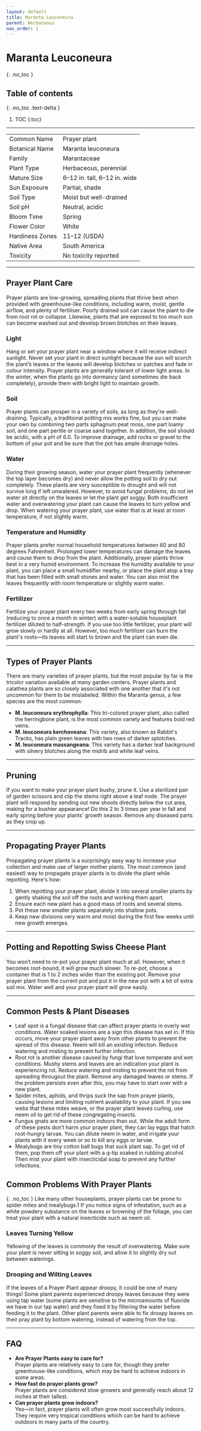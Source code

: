 ```yaml
---
layout: default
title: Maranta Leuconeura
parent: Herbaceous
nav_order: 1
---
```


# Maranta Leuconeura
{: .no_toc }

## Table of contents
{: .no_toc .text-delta }

1. TOC
{:toc}

---

|                 |                                                                 |
|-----------------|-----------------------------------------------------------------|
| Common Name     | Prayer plant                                                    |
| Botanical Name  | Maranta leuconeura                                              |
| Family          | Marantaceae                                                     |
| Plant Type      | Herbaceous, perennial                                           |
| Mature Size     | 6–12 in. tall, 6–12 in. wide                                    |
| Sun Exposure    | Partial, shade                                                  |
| Soil Type       | Moist but well-drained                                          |
| Soil pH         | Neutral, acidic                                                 |
| Bloom Time      | Spring                                                          |
| Flower Color    | White                                                           |
| Hardiness Zones | 11–12 (USDA)                                                    |
| Native Area     | South America                                                   |
| Toxicity        | No toxicity reported                                            |

***

## Prayer Plant Care
Prayer plants are low-growing, spreading plants that thrive best when provided with greenhouse-like conditions, including warm, moist, gentle airflow, and plenty of fertiliser. Poorly drained soil can cause the plant to die from root rot or collapse. Likewise, plants that are exposed to too much sun can become washed out and develop brown blotches on their leaves.

### Light
Hang or set your prayer plant near a window where it will receive indirect sunlight. Never set your plant in direct sunlight because the sun will scorch the plant’s leaves or the leaves will develop blotches or patches and fade in colour intensity. Prayer plants are generally tolerant of lower light areas. In the winter, when the plants go into dormancy (and sometimes die back completely), provide them with bright light to maintain growth.

### Soil
Prayer plants can prosper in a variety of soils, as long as they're well-draining. Typically, a traditional potting mix works fine, but you can make your own by combining two parts sphagnum peat moss, one part loamy soil, and one part perlite or coarse sand together. In addition, the soil should be acidic, with a pH of 6.0. To improve drainage, add rocks or gravel to the bottom of your pot and be sure that the pot has ample drainage holes.

### Water
During their growing season, water your prayer plant frequently (whenever the top layer becomes dry) and never allow the potting soil to dry out completely. These plants are very susceptible to drought and will not survive long if left unwatered. However, to avoid fungal problems, do not let water sit directly on the leaves or let the plant get soggy. Both insufficient water and overwatering your plant can cause the leaves to turn yellow and drop. When watering your prayer plant, use water that is at least at room temperature, if not slightly warm.

### Temperature and Humidity
Prayer plants prefer normal household temperatures between 60 and 80 degrees Fahrenheit. Prolonged lower temperatures can damage the leaves and cause them to drop from the plant. Additionally, prayer plants thrive best in a very humid environment. To increase the humidity available to your plant, you can place a small humidifier nearby, or place the plant atop a tray that has been filled with small stones and water. You can also mist the leaves frequently with room temperature or slightly warm water.

### Fertilizer
Fertilize your prayer plant every two weeks from early spring through fall (reducing to once a month in winter) with a water-soluble houseplant fertilizer diluted to half-strength. If you use too little fertilizer, your plant will grow slowly or hardly at all. However, too much fertilizer can burn the plant's roots—its leaves will start to brown and the plant can even die.

***

## Types of Prayer Plants
There are many varieties of prayer plants, but the most popular by far is the tricolor variation available at many garden centers. Prayer plants and calathea plants are so closely associated with one another that it's not uncommon for them to be mislabeled. Within the Maranta genus, a few species are the most common:
* **M. leuconeura erythrophylla**: This tri-colored prayer plant, also called the herringbone plant, is the most common variety and features bold red veins.
* **M. leuconeura kerchoveana**: This variety, also known as Rabbit's Tracks, has plain green leaves with two rows of darker splotches.
* **M. leuconeura massangeana**: This variety has a darker leaf background with silvery blotches along the midrib and white leaf veins.

***

## Pruning
If you want to make your prayer plant bushy, prune it. Use a sterilized pair of garden scissors and clip the stems right above a leaf node. The prayer plant will respond by sending out new shoots directly below the cut area, making for a bushier appearance! Do this 2 to 3 times per year in fall and early spring before your plants’ growth season. Remove any diseased parts as they crop up.

***

## Propagating Prayer Plants
Propagating prayer plants is a surprisingly easy way to increase your collection and make use of larger mother plants. The most common (and easiest) way to propagate prayer plants is to divide the plant while repotting. Here's how:
1. When repotting your prayer plant, divide it into several smaller plants by gently shaking the soil off the roots and working them apart.
2. Ensure each new plant has a good mass of roots and several stems.
3. Pot these new smaller plants separately into shallow pots.
4. Keep new divisions very warm and moist during the first few weeks until new growth emerges.

***

## Potting and Repotting Swiss Cheese Plant
You won’t need to re-pot your prayer plant much at all. However, when it becomes root-bound, it will grow much slower. To re-pot, choose a container that is 1 to 2 inches wider than the existing pot. Remove your prayer plant from the current pot and put it in the new pot with a bit of extra soil mix. Water well and your prayer plant will grow easily.

***

## Common Pests & Plant Diseases
- Leaf spot is a fungal disease that can affect prayer plants in overly wet conditions. Water soaked lesions are a sign this disease has set in. If this occurs, move your prayer plant away from other plants to prevent the spread of this disease. Neem will kill an existing infection. Reduce watering and misting to prevent further infection.  
- Root rot is another disease caused by fungi that love temperate and wet conditions. Mushy stems and leaves are an indication your plant is experiencing rot. Reduce watering and misting to prevent the rot from spreading througout the plant. Remove any damaged leaves or stems. If the problem persists even after this, you may have to start over with a new plant.
- Spider mites, aphids, and thrips suck the sap from prayer plants, causing lesions and limiting nutrient availability to your plant. If you see webs that these mites weave, or the prayer plant leaves curling, use neem oil to get rid of these congregating insects.
- Fungus gnats are more common indoors than out. While the adult form of these pests don’t harm your prayer plant, they can lay eggs that hatch root-hungry larvae. You can dilute neem in water, and irrigate your plants with it every week or so to kill any eggs or larvae.
- Mealybugs are tiny cotton ball bugs that suck plant sap. To get rid of them, pop them off your plant with a q-tip soaked in rubbing alcohol. Then mist your plant with insecticidal soap to prevent any further infections.

## Common Problems With Prayer Plants
{: .no_toc }
Like many other houseplants, prayer plants can be prone to spider mites and mealybugs.1 If you notice signs of infestation, such as a white powdery substance on the leaves or browning of the foliage, you can treat your plant with a natural insecticide such as neem oil.

### Leaves Turning Yellow
Yellowing of the leaves is commonly the result of overwatering. Make sure your plant is never sitting in soggy soil, and allow it to slightly dry out between waterings.

### Drooping and Wilting Leaves
If the leaves of a Prayer Plant appear droopy, it could be one of many things! Some plant parents experienced droopy leaves because they were using tap water (some plants are sensitive to the microamounts of fluoride we have in our tap water) and they fixed it by filtering the water before feeding it to the plant. Other plant parents were able to fix droopy leaves on their pray plant by bottom watering, instead of watering from the top.

***

## FAQ
* **Are Prayer Plants easy to care for?**<br>
Prayer plants are relatively easy to care for, though they prefer greenhouse-like conditions, which may be hard to achieve indoors in some areas.
* **How fast do prayer plants grow?**<br>
Prayer plants are considered slow growers and generally reach about 12 inches at their tallest.
* **Can prayer plants grow indoors?**<br>
Yes—in fact, prayer plants will often grow most successfully indoors. They require very tropical conditions which can be hard to achieve outdoors in many parts of the country.

